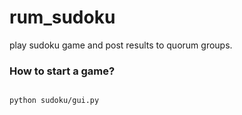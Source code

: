 # rum_sudoku

play sudoku game and post results to quorum groups.

### How to start a game?

```sh

python sudoku/gui.py
```